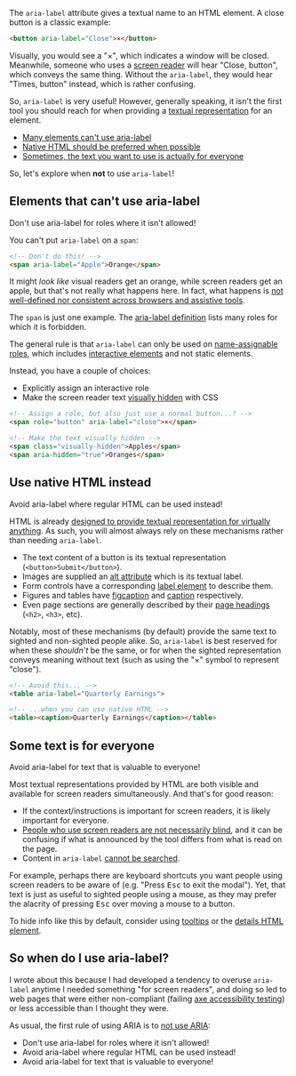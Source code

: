 The `aria-label` attribute gives a textual name to an HTML element. A close button is a classic example:

```html
<button aria-label="Close">×</button>
```

Visually, you would see a "×", which indicates a window will be closed. Meanwhile, someone who uses a [screen reader](https://webaim.org/techniques/screenreader/) will hear "Close, button", which conveys the same thing. Without the `aria-label`, they would hear "Times, button" instead, which is rather confusing.

So, `aria-label` is very useful! However, generally speaking, it isn't the first tool you should reach for when providing a [textual representation](https://webaim.org/techniques/alttext/) for an element.

* [Many elements can't use aria-label](#elements-that-cant-use-arialabel)
* [Native HTML should be preferred when possible](#use-native-html-instead)
* [Sometimes, the text you want to use is actually for everyone](#some-text-is-for-everyone)

So, let's explore when **not** to use `aria-label`!

## Elements that can't use aria-label

<major-point>

Don't use aria-label for roles where it isn't allowed!

</major-point>

You can't put `aria-label` on a `span`:

```html
<!-- Don't do this! -->
<span aria-label="Apple">Orange</span>
```

It might _look like_ visual readers get an orange, while screen readers get an apple, but that's not really what happens here. In fact, what happens is [not well-defined nor consistent across browsers and assistive tools](https://www.tpgi.com/short-note-on-aria-label-aria-labelledby-and-aria-describedby/).

The `span` is just one example. The [aria-label definition](https://w3c.github.io/aria/#aria-label) lists many roles for which it is forbidden.

The general rule is that `aria-label` can only be used on [name-assignable roles](https://w3c.github.io/html-aria/#docconformance-naming), which includes [interactive elements](https://html.spec.whatwg.org/#interactive-content-2) and not static elements.

Instead, you have a couple of choices:

* Explicitly assign an interactive role
* Make the screen reader text [visually hidden](https://webaim.org/techniques/css/invisiblecontent/) with CSS

```html
<!-- Assign a role, but also just use a normal button...? -->
<span role="button" aria-label="close">×</span>

<!-- Make the text visually hidden -->
<span class="visually-hidden">Apples</span>
<span aria-hidden="true">Oranges</span>
```

## Use native HTML instead

<major-point>

Avoid aria-label where regular HTML can be used instead!

</major-point>

HTML is already [designed to provide textual representation for virtually anything](https://www.accessibility-developer-guide.com/examples/sensible-aria-usage/label-labelledby/#real-world-use). As such, you will almost always rely on these mechanisms rather than needing `aria-label`.

* The text content of a button is its textual representation (`<button>Submit</button>`).
* Images are supplied an [alt attribute](https://auroratide.com/posts/image-alt-text) which is its textual label.
* Form controls have a corresponding [label element](https://webaim.org/techniques/forms/#labels) to describe them.
* Figures and tables have [figcaption](https://webaim.org/techniques/alttext/#figure) and [caption](https://webaim.org/techniques/tables/data#caption) respectively.
* Even page sections are generally described by their [page headings](https://www.accessibility-developer-guide.com/examples/headings/alternative-techniques/) (`<h2>`, `<h3>`, etc).

Notably, most of these mechanisms (by default) provide the same text to sighted and non-sighted people alike. So, `aria-label` is best reserved for when these _shouldn't_ be the same, or for when the sighted representation conveys meaning without text (such as using the "×" symbol to represent "close").

```html
<!-- Avoid this... -->
<table aria-label="Quarterly Earnings">

<!-- ...when you can use native HTML -->
<table><caption>Quarterly Earnings</caption></table>
```

## Some text is for everyone

<major-point>

Avoid aria-label for text that is valuable to everyone!

</major-point>

Most textual representations provided by HTML are both visible and available for screen readers simultaneously. And that's for good reason:

* If the context/instructions is important for screen readers, it is likely important for everyone.
* [People who use screen readers are not necessarily blind](https://webaim.org/projects/screenreadersurvey9/#disabilitytypes), and it can be confusing if what is announced by the tool differs from what is read on the page.
* Content in `aria-label` [cannot be searched](https://www.accessibility-developer-guide.com/examples/sensible-aria-usage/label-labelledby/#text-not-searchable).

For example, perhaps there are keyboard shortcuts you want people using screen readers to be aware of (e.g. "Press <kbd>Esc</kbd> to exit the modal"). Yet, that text is just as useful to sighted people using a mouse, as they may prefer the alacrity of pressing <kbd>Esc</kbd> over moving a mouse to a button.

To hide info like this by default, consider using [tooltips](https://www.accessibility-developer-guide.com/examples/widgets/tooltips/) or the [details HTML element](https://developer.mozilla.org/en-US/docs/Web/HTML/Element/details).

## So when do I use aria-label?

I wrote about this because I had developed a tendency to overuse `aria-label` anytime I needed something "for screen readers", and doing so led to web pages that were either non-compliant (failing [axe accessibility testing](https://dequeuniversity.com/rules/axe/4.4/aria-allowed-attr)) or less accessible than I thought they were.

As usual, the first rule of using ARIA is to [not use ARIA](https://www.w3.org/TR/using-aria/#rule1):

* Don't use aria-label for roles where it isn't allowed!
* Avoid aria-label where regular HTML can be used instead!
* Avoid aria-label for text that is valuable to everyone!
